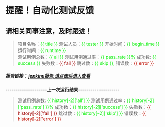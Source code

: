 # **提醒！自动化测试反馈** 
## **请相关同事注意，及时跟进！**

> 项目名称：<font color='info'>{{ title }}</font> 
> 测试人员：<font color='info'>{{ tester }}</font> 
> 开始时间：<font color='info'>{{ begin_time }}</font> 
> 运行时间：<font color='info'>{{ runtime }}</font>  
> 测试用例总数：<font color='info'>{{ all }}</font>
> 测试用例通过率：<font color='info'>{{ pass_rate }}%</font>
> 成功数: <font color='info'>{{ success }}</font>
> 失败数：<font color='warning'>{{ fail }}</font>
> 跳过数：<font color='info'>{{ skip }}, </font>
> 错误数：<font color='comment'>{{ error }}</font>
##### **报告链接：** [jenkins报告,请点击后进入查看](report_url)
**--------------------上一次运行结果--------------------**
> 测试用例总数: <font color='info'>{{ history[-2]['all'] }}</font>
> 测试用例通过率：<font color='info'>{{ history[-2]['pass_rate'] }}%</font>
> 成功数：<font color='info'>{{ history[-2]['success'] }}</font>
> 失败数：<font color='warning'>{{ history[-2]['fail'] }}</font>
> 跳过数：<font color='info'>{{ history[-2]['skip'] }}</font>
> 错误数：<font color='comment'>{{ history[-2]['error'] }}</font>
